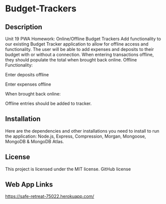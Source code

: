 # Budget-Trackers

## Description

Unit 19 PWA Homework: Online/Offline Budget Trackers
Add functionality to our existing Budget Tracker application to allow for offline access and functionality.
The user will be able to add expenses and deposits to their budget with or without a connection. When entering transactions offline, they should populate the total when brought back online.
Offline Functionality:


Enter deposits offline


Enter expenses offline


When brought back online:

Offline entries should be added to tracker.

## Installation

Here are the dependencies and other installations you need to install to run the application: Node.js, Express, Compression, Morgan, Mongoose, MongoDB & MongoDB Atlas.

## License
This project is licensed under the MIT license. GitHub license

## Web App Links

https://safe-retreat-75022.herokuapp.com/

